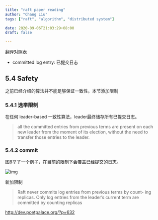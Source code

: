 ```yaml
---
title: "raft paper reading"
author: "Chang Liu"
tags: ["raft", "algorithm", "distributed system"]

date: 2020-09-06T21:03:29+08:00
draft: false

---
```





<!--more-->



翻译对照表

* committed log entry: 已提交日志

## 5.4 Safety

之前已经介绍的算法并不能足够保证一致性。本节添加限制

### 5.4.1 选举限制

在任何 leader-based 一致性算法，leader最终储存所有已提交日志。

> all the committed entries from previous terms are present on each new leader from the moment of its election, without the need to transfer those entries to the leader.



### 5.4.2 commit

图8举了一个例子，在目前的限制下会覆盖已经提交的日志。

![img](https://assets-1252230511.cos.ap-guangzhou.myqcloud.com/uPic/2020-09/QQ%E6%88%AA%E5%9B%BE20181125102046-1024x974-MB44N4.jpg)

新加限制

> Raft never commits log entries from previous terms by count- ing replicas. Only log entries from the leader’s current term are committed by counting replicas



http://dev.poetpalace.org/?p=632

